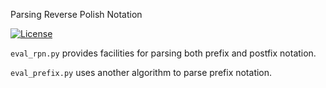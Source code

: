 Parsing Reverse Polish Notation

[![License](https://img.shields.io/badge/license-MIT-blue.svg)](https://https://github.com/Melkor-1/pyva/edit/main/LICENSE)

`eval_rpn.py` provides facilities for parsing both prefix and postfix notation.  

`eval_prefix.py` uses another algorithm to parse prefix notation.
